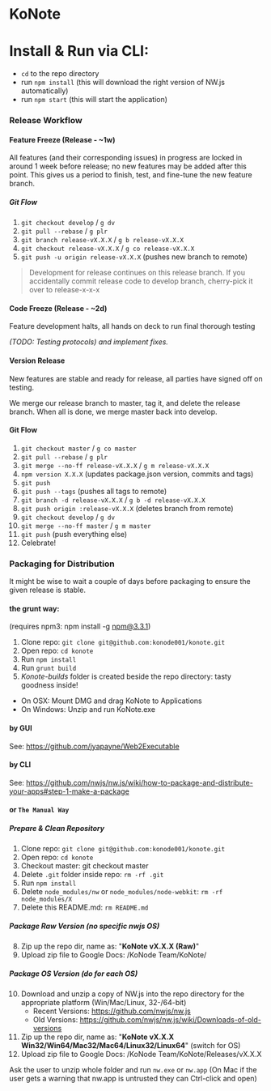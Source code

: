 # KoNote

# Install & Run via CLI:

-	`cd` to the repo directory
-	run `npm install` (this will download the right version of NW.js automatically)
-	run `npm start` (this will start the application)


### Release Workflow

#### Feature Freeze (Release - ~1w)

All features (and their corresponding issues) in progress are locked in around 1 week before release; no new features may be added after this point. This gives us a period to finish, test, and fine-tune the new feature branch.

##### Git Flow
1. `git checkout develop` / `g dv`
2. `git pull --rebase` / `g plr`
3. `git branch release-vX.X.X` / `g b release-vX.X.X`
4. `git checkout release-vX.X.X` / `g co release-vX.X.X`
5. `git push -u origin release-vX.X.X` (pushes new branch to remote)

> Development for release continues on this release branch.
> If you accidentally commit release code to develop branch, cherry-pick it over to release-x-x-x

#### Code Freeze (Release - ~2d)

Feature development halts, all hands on deck to run final thorough testing

*(TODO: Testing protocols) and implement fixes.*

#### Version Release

New features are stable and ready for release, all parties have signed off on testing.

We merge our release branch to master, tag it, and delete the release branch. When all is done, we merge master back into develop.

#### Git Flow
1. `git checkout master` / `g co master`
2. `git pull --rebase` / `g plr`
3. `git merge --no-ff release-vX.X.X` / `g m release-vX.X.X`
4. `npm version X.X.X` (updates package.json version, commits and tags)
5. `git push`
6. `git push --tags` (pushes all tags to remote)
7. `git branch -d release-vX.X.X` / `g b -d release-vX.X.X`
8. `git push origin :release-vX.X.X` (deletes branch from remote)
9. `git checkout develop` / `g dv`
10. `git merge --no-ff master` / `g m master`
11. `git push` (push everything else)
12. Celebrate!

### Packaging for Distribution

It might be wise to wait a couple of days before packaging to ensure the given release is stable.

#### the grunt way:

(requires npm3: npm install -g npm@3.3.1)

1. Clone repo: `git clone git@github.com:konode001/konote.git`
2. Open repo: `cd konote`
3. Run `npm install`
4. Run `grunt build`
5. *Konote-builds* folder is created beside the repo directory: tasty goodness inside!

- On OSX: Mount DMG and drag KoNote to Applications
- On Windows: Unzip and run KoNote.exe

#### by GUI

See: https://github.com/jyapayne/Web2Executable

#### by CLI

See: https://github.com/nwjs/nw.js/wiki/how-to-package-and-distribute-your-apps#step-1-make-a-package

#### or `The Manual Way`

##### Prepare & Clean Repository
1. Clone repo: `git clone git@github.com:konode001/konote.git`
2. Open repo: `cd konote`
3. Checkout master: git checkout master
4. Delete `.git` folder inside repo: `rm -rf .git`
5. Run `npm install`
6. Delete `node_modules/nw` or `node_modules/node-webkit`: `rm -rf node_modules/X`
7. Delete this README.md: `rm README.md`

##### Package Raw Version (no specific nwjs OS)
8. Zip up the repo dir, name as: "**KoNote vX.X.X (Raw)**"
9. Upload zip file to Google Docs: /KoNode Team/KoNote/

##### Package OS Version (do for each OS)
10. Download and unzip a copy of NW.js into the repo directory for the appropriate platform (Win/Mac/Linux, 32-/64-bit)
	- Recent Versions: https://github.com/nwjs/nw.js
	- Old Versions: https://github.com/nwjs/nw.js/wiki/Downloads-of-old-versions
11. Zip up the repo dir, name as: "**KoNote vX.X.X Win32/Win64/Mac32/Mac64/Linux32/Linux64**" (switch for OS)
12. Upload zip file to Google Docs: /KoNode Team/KoNote/Releases/vX.X.X

Ask the user to unzip whole folder and run `nw.exe` or `nw.app`
(On Mac if the user gets a warning that nw.app is untrusted they can Ctrl-click and open)

